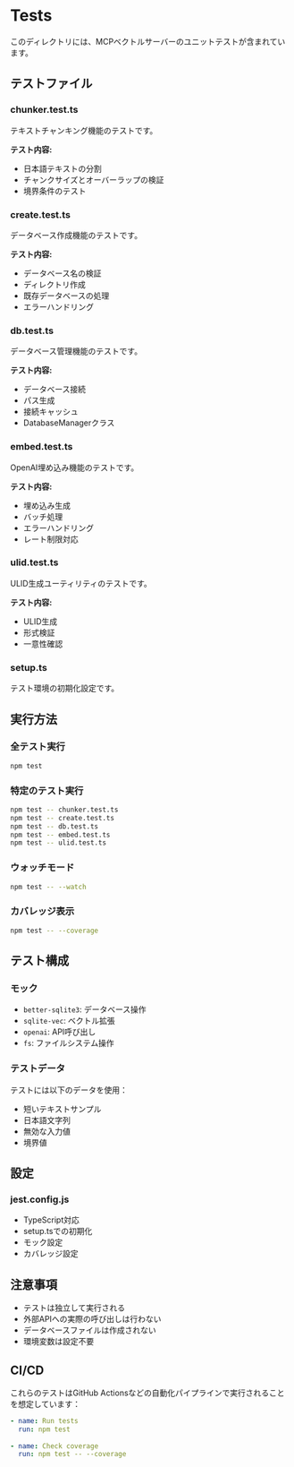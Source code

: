 # Tests

このディレクトリには、MCPベクトルサーバーのユニットテストが含まれています。

## テストファイル

### chunker.test.ts
テキストチャンキング機能のテストです。

**テスト内容:**
- 日本語テキストの分割
- チャンクサイズとオーバーラップの検証
- 境界条件のテスト

### create.test.ts  
データベース作成機能のテストです。

**テスト内容:**
- データベース名の検証
- ディレクトリ作成
- 既存データベースの処理
- エラーハンドリング

### db.test.ts
データベース管理機能のテストです。

**テスト内容:**
- データベース接続
- パス生成
- 接続キャッシュ
- DatabaseManagerクラス

### embed.test.ts
OpenAI埋め込み機能のテストです。

**テスト内容:**
- 埋め込み生成
- バッチ処理
- エラーハンドリング
- レート制限対応

### ulid.test.ts
ULID生成ユーティリティのテストです。

**テスト内容:**
- ULID生成
- 形式検証
- 一意性確認

### setup.ts
テスト環境の初期化設定です。

## 実行方法

### 全テスト実行
```bash
npm test
```

### 特定のテスト実行
```bash
npm test -- chunker.test.ts
npm test -- create.test.ts
npm test -- db.test.ts
npm test -- embed.test.ts
npm test -- ulid.test.ts
```

### ウォッチモード
```bash
npm test -- --watch
```

### カバレッジ表示
```bash
npm test -- --coverage
```

## テスト構成

### モック
- `better-sqlite3`: データベース操作
- `sqlite-vec`: ベクトル拡張
- `openai`: API呼び出し
- `fs`: ファイルシステム操作

### テストデータ
テストには以下のデータを使用：
- 短いテキストサンプル
- 日本語文字列
- 無効な入力値
- 境界値

## 設定

### jest.config.js
- TypeScript対応
- setup.tsでの初期化
- モック設定
- カバレッジ設定

## 注意事項

- テストは独立して実行される
- 外部APIへの実際の呼び出しは行わない
- データベースファイルは作成されない
- 環境変数は設定不要

## CI/CD

これらのテストはGitHub Actionsなどの自動化パイプラインで実行されることを想定しています：

```yaml
- name: Run tests
  run: npm test
  
- name: Check coverage
  run: npm test -- --coverage
```